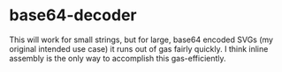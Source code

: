 # base64-decoder
This will work for small strings, but for large, base64 encoded SVGs (my original intended use case) it runs out of gas fairly quickly. I think inline assembly is the only way to accomplish this gas-efficiently.
